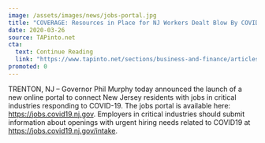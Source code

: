 ```yaml
---
image: /assets/images/news/jobs-portal.jpg
title: "COVERAGE: Resources in Place for NJ Workers Dealt Blow By COVID-19 Job Losses"
date: 2020-03-26
source: TAPinto.net
cta:
  text: Continue Reading
  link: "https://www.tapinto.net/sections/business-and-finance/articles/resources-in-place-for-nj-workers-dealt-blow-by-covid-19-job-losses-2"
promoted: 0
---
```


TRENTON, NJ – Governor Phil Murphy today announced the launch of a new online portal to connect New Jersey residents with jobs in critical industries responding to COVID-19. The jobs portal is available here: https://jobs.covid19.nj.gov. Employers in critical industries should submit information about openings with urgent hiring needs related to COVID19 at https://jobs.covid19.nj.gov/intake.
